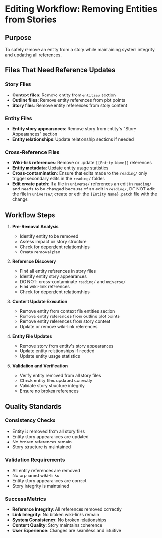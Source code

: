 # Editing Workflow: Removing Entities from Stories

## Purpose

To safely remove an entity from a story while maintaining system integrity and updating all references.

## Files That Need Reference Updates

### Story Files

- **Context files**: Remove entity from `entities` section
- **Outline files**: Remove entity references from plot points
- **Story files**: Remove entity references from story content

### Entity Files

- **Entity story appearances**: Remove story from entity's "Story Appearances" section
- **Entity relationships**: Update relationship sections if needed

### Cross-Reference Files

- **Wiki-link references**: Remove or update `[[Entity Name]]` references
- **Entity metadata**: Update entity usage statistics
- **Cross-contamination**: Ensure that edits made to the `reading/` only trigger secondary edits in the `reading/` folder.
- **Edit create patch**: If a file in `universe/` references an edit in `reading/` and needs to be changed because of an edit in `reading/`, DO NOT edit the file in `universe/`; create or edit the `{Entity Name}.patch` file with the change.

## Workflow Steps

1. **Pre-Removal Analysis**
   - Identify entity to be removed
   - Assess impact on story structure
   - Check for dependent relationships
   - Create removal plan

2. **Reference Discovery**
   - Find all entity references in story files
   - Identify entity story appearances
   - DO NOT: cross-contaminate `reading/` and `universe/`
   - Find wiki-link references
   - Check for dependent relationships

3. **Content Update Execution**
   - Remove entity from context file entities section
   - Remove entity references from outline plot points
   - Remove entity references from story content
   - Update or remove wiki-link references

4. **Entity File Updates**
   - Remove story from entity's story appearances
   - Update entity relationships if needed
   - Update entity usage statistics

5. **Validation and Verification**
   - Verify entity removed from all story files
   - Check entity files updated correctly
   - Validate story structure integrity
   - Ensure no broken references

## Quality Standards

### Consistency Checks

- Entity is removed from all story files
- Entity story appearances are updated
- No broken references remain
- Story structure is maintained

### Validation Requirements

- All entity references are removed
- No orphaned wiki-links
- Entity story appearances are correct
- Story integrity is maintained

### Success Metrics

- **Reference Integrity**: All references removed correctly
- **Link Integrity**: No broken wiki-links remain
- **System Consistency**: No broken relationships
- **Content Quality**: Story maintains coherence
- **User Experience**: Changes are seamless and intuitive
